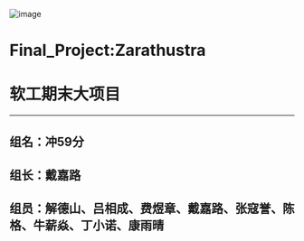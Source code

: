 ![image](https://user-images.githubusercontent.com/90239362/202971828-af3f23d8-adf6-4f96-8867-3dc0add888fe.png)
# Final_Project:Zarathustra

# 软工期末大项目
---
## 组名：冲59分
## 组长：戴嘉路
## 组员：解德山、吕相成、费煜章、戴嘉路、张寇誉、陈格、牛薪焱、丁小诺、康雨晴
